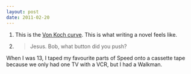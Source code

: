 ```yaml
---
layout: post
date: 2011-02-20
---
```


1. This is the [Von Koch curve](https://en.wikipedia.org/wiki/Koch_snowflake#/media/File:Von_Koch_curve.gif). This is what writing a novel feels like. 

2. >Jesus. Bob, what button did you push?

When I was 13, I taped my favourite parts of Speed onto a cassette tape because we only had one TV with a VCR, but I had a Walkman. 
